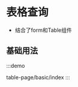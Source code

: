 # 表格查询
- 结合了form和Table组件



## 基础用法
:::demo

table-page/basic/index
:::

<!-- @include: ./explain.md -->
